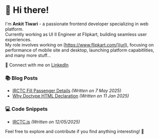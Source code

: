 # 👋 Hi there!

I'm **Ankit Tiwari** - a passionate frontend developer specializing in web platform.<br>Currently working as UI II Engineer at Flipkart, building seamless user experiences.<br>My role involves working on [https://www.flipkart.com/](url), focusing on performance of mobile site and desktop, 
launching platform capabitlities, and many more stuff...

🔗 Connect with me on [LinkedIn](https://www.linkedin.com/in/ankitt8/)

### 📚 Blog Posts
- [IRCTC Fill Passenger Details](./irctc-fill-passenger-details.md) _(Written on 7 May 2025)_
- [Why Doctype HTML Declaration](./why-doctype-html-declaration.md) _(Written on 11 Jan 2025)_

### 💻 Code Snippets
- [IRCTC.js](./irctc.js) _(Written on 12/05/2025)_

Feel free to explore and contribute if you find anything interesting! 🚀

